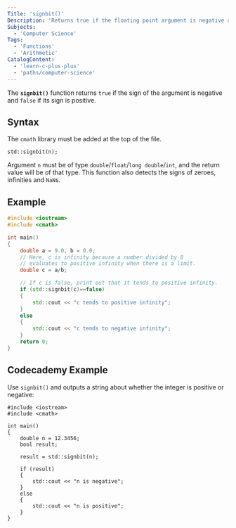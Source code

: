 ```yaml
---
Title: 'signbit()'
Description: 'Returns true if the floating point argument is negative and false if floating point argument is positive.'
Subjects:
  - 'Computer Science'
Tags:
  - 'Functions'
  - 'Arithmetic'
CatalogContent:
  - 'learn-c-plus-plus'
  - 'paths/computer-science'
---
```


The **`signbit()`** function returns `true` if the sign of the argument is negative and `false` if its sign is positive.

## Syntax

The `cmath` library must be added at the top of the file.

```pseudo
std::signbit(n);
```

Argument `n` must be of type `double`/`float`/`long double`/`int`, and the return value will be of that type. This function also detects the signs of zeroes, infinities and `NaN`s.

## Example

```cpp
#include <iostream>
#include <cmath>

int main()
{
    double a = 9.0, b = 0.0;
    // Here, c is infinity because a number divided by 0
    // evaluates to positive infinity when there is a limit.
    double c = a/b;

    // If c is false, print out that it tends to positive infinity.
    if (std::signbit(c)==false)
    {
        std::cout << "c tends to positive infinity";
    }
    else
    {
        std::cout << "c tends to negative infinity";
    }
    return 0;
}
```

## Codecademy Example

Use `signbit()` and outputs a string about whether the integer is positive or negative:

```codebyte/cpp
#include <iostream>
#include <cmath>

int main()
{
    double n = 12.3456;
    bool result;

    result = std::signbit(n);

    if (result)
    {
        std::cout << "n is negative";
    }
    else
    {
        std::cout << "n is positive";
    }
}
```
